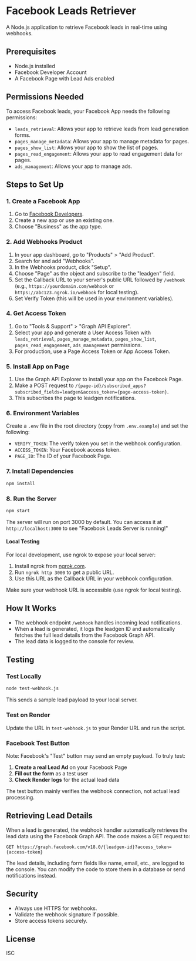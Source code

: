 # Facebook Leads Retriever

A Node.js application to retrieve Facebook leads in real-time using webhooks.

## Prerequisites

- Node.js installed
- Facebook Developer Account
- A Facebook Page with Lead Ads enabled

## Permissions Needed

To access Facebook leads, your Facebook App needs the following permissions:

- `leads_retrieval`: Allows your app to retrieve leads from lead generation forms.
- `pages_manage_metadata`: Allows your app to manage metadata for pages.
- `pages_show_list`: Allows your app to show the list of pages.
- `pages_read_engagement`: Allows your app to read engagement data for pages.
- `ads_management`: Allows your app to manage ads.

## Steps to Set Up

### 1. Create a Facebook App

1. Go to [Facebook Developers](https://developers.facebook.com/).
2. Create a new app or use an existing one.
3. Choose "Business" as the app type.

### 2. Add Webhooks Product

1. In your app dashboard, go to "Products" > "Add Product".
2. Search for and add "Webhooks".
3. In the Webhooks product, click "Setup".
4. Choose "Page" as the object and subscribe to the "leadgen" field.
5. Set the Callback URL to your server's public URL followed by `/webhook` (e.g., `https://yourdomain.com/webhook` or `https://abc123.ngrok.io/webhook` for local testing).
6. Set Verify Token (this will be used in your environment variables).

### 4. Get Access Token

1. Go to "Tools & Support" > "Graph API Explorer".
2. Select your app and generate a User Access Token with `leads_retrieval`, `pages_manage_metadata`, `pages_show_list`, `pages_read_engagement`, `ads_management` permissions.
3. For production, use a Page Access Token or App Access Token.

### 5. Install App on Page

1. Use the Graph API Explorer to install your app on the Facebook Page.
2. Make a POST request to `/{page-id}/subscribed_apps?subscribed_fields=leadgen&access_token={page-access-token}`.
3. This subscribes the page to leadgen notifications.

### 6. Environment Variables

Create a `.env` file in the root directory (copy from `.env.example`) and set the following:

- `VERIFY_TOKEN`: The verify token you set in the webhook configuration.
- `ACCESS_TOKEN`: Your Facebook access token.
- `PAGE_ID`: The ID of your Facebook Page.

### 7. Install Dependencies

```bash
npm install
```

### 8. Run the Server

```bash
npm start
```

The server will run on port 3000 by default. You can access it at `http://localhost:3000` to see "Facebook Leads Server is running!"

#### Local Testing

For local development, use ngrok to expose your local server:

1. Install ngrok from [ngrok.com](https://ngrok.com/).
2. Run `ngrok http 3000` to get a public URL.
3. Use this URL as the Callback URL in your webhook configuration.

Make sure your webhook URL is accessible (use ngrok for local testing).

## How It Works

- The webhook endpoint `/webhook` handles incoming lead notifications.
- When a lead is generated, it logs the leadgen ID and automatically fetches the full lead details from the Facebook Graph API.
- The lead data is logged to the console for review.

## Testing

### Test Locally
```bash
node test-webhook.js
```

This sends a sample lead payload to your local server.

### Test on Render
Update the URL in `test-webhook.js` to your Render URL and run the script.

### Facebook Test Button
Note: Facebook's "Test" button may send an empty payload. To truly test:
1. **Create a real Lead Ad** on your Facebook Page
2. **Fill out the form** as a test user
3. **Check Render logs** for the actual lead data

The test button mainly verifies the webhook connection, not actual lead processing.

## Retrieving Lead Details

When a lead is generated, the webhook handler automatically retrieves the lead data using the Facebook Graph API. The code makes a GET request to:

```
GET https://graph.facebook.com/v18.0/{leadgen-id}?access_token={access-token}
```

The lead details, including form fields like name, email, etc., are logged to the console. You can modify the code to store them in a database or send notifications instead.

## Security

- Always use HTTPS for webhooks.
- Validate the webhook signature if possible.
- Store access tokens securely.

## License

ISC